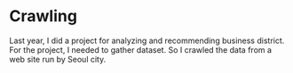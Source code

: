 # Crawling

Last year, I did a project for analyzing and recommending business district.
For the project, I needed to gather dataset. So I crawled the data from a web site run by Seoul city.
